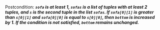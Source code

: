 Postcondition: ***`sofa` is at least 1, `sofas` is a list of tuples with at least 2 tuples, and `s` is the second tuple in the list `sofas`. If `sofa[0][1]` is greater than `s[0][1]` and `sofa[0][0]` is equal to `s[0][0]`, then `bottom` is increased by 1. If the condition is not satisfied, `bottom` remains unchanged.***